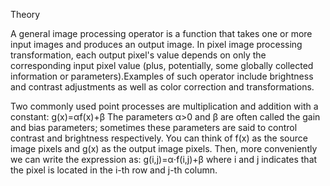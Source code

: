 Theory

A general image processing operator is a function that takes one or more input images and produces an output image.
In pixel image processing transformation, each output pixel's value depends on only the corresponding input pixel value (plus, potentially, some globally collected information or parameters).Examples of such operator include brightness and contrast adjustments as well as color correction and transformations.

Two commonly used point processes are multiplication and addition with a constant:
g(x)=αf(x)+β
The parameters α>0 and β are often called the gain and bias parameters; sometimes these parameters are said to control contrast and brightness respectively.
You can think of f(x) as the source image pixels and g(x) as the output image pixels. Then, more conveniently we can write the expression as:
g(i,j)=α⋅f(i,j)+β
where i and j indicates that the pixel is located in the i-th row and j-th column.

    
